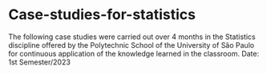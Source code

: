 # Case-studies-for-statistics
The following case studies were carried out over 4 months in the Statistics discipline offered by the Polytechnic School of the University of São Paulo for continuous application of the knowledge learned in the classroom.
Date: 1st Semester/2023
